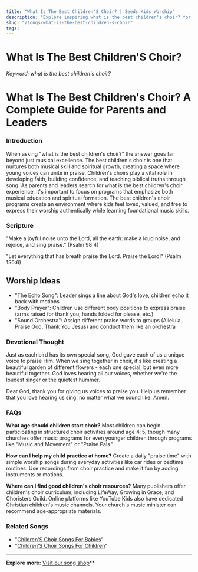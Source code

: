 ```yaml
---
title: "What Is The Best Children'S Choir? | Seeds Kids Worship"
description: "Explore inspiring what is the best children's choir? for children's worship and faith development. Biblical music resources for families and ministry."
slug: "/songs/what-is-the-best-children-s-choir"
tags:
---
```


# What Is The Best Children'S Choir?

_Keyword: what is the best children's choir?_

# What Is The Best Children's Choir? A Complete Guide for Parents and Leaders

### Introduction
When asking "what is the best children's choir?" the answer goes far beyond just musical excellence. The best children's choir is one that nurtures both musical skill and spiritual growth, creating a space where young voices can unite in praise. Children's choirs play a vital role in developing faith, building confidence, and teaching biblical truths through song. As parents and leaders search for what is the best children's choir experience, it's important to focus on programs that emphasize both musical education and spiritual formation. The best children's choir programs create an environment where kids feel loved, valued, and free to express their worship authentically while learning foundational music skills.

### Scripture
"Make a joyful noise unto the Lord, all the earth: make a loud noise, and rejoice, and sing praise." (Psalm 98:4)

"Let everything that has breath praise the Lord. Praise the Lord!" (Psalm 150:6)

## Worship Ideas
- "The Echo Song": Leader sings a line about God's love, children echo it back with motions
- "Body Prayer": Children use different body positions to express praise (arms raised for thank you, hands folded for please, etc.)
- "Sound Orchestra": Assign different praise words to groups (Alleluia, Praise God, Thank You Jesus) and conduct them like an orchestra

### Devotional Thought
Just as each bird has its own special song, God gave each of us a unique voice to praise Him. When we sing together in choir, it's like creating a beautiful garden of different flowers - each one special, but even more beautiful together. God loves hearing all our voices, whether we're the loudest singer or the quietest hummer. 

Dear God, thank you for giving us voices to praise you. Help us remember that you love hearing us sing, no matter what we sound like. Amen.

### FAQs
**What age should children start choir?**
Most children can begin participating in structured choir activities around age 4-5, though many churches offer music programs for even younger children through programs like "Music and Movement" or "Praise Pals."

**How can I help my child practice at home?**
Create a daily "praise time" with simple worship songs during everyday activities like car rides or bedtime routines. Use recordings from choir practice and make it fun by adding instruments or motions.

**Where can I find good children's choir resources?**
Many publishers offer children's choir curriculum, including LifeWay, Growing in Grace, and Choristers Guild. Online platforms like YouTube Kids also have dedicated Christian children's music channels. Your church's music minister can recommend age-appropriate materials.

### Related Songs

- "[Children'S Choir Songs For Babies](/songs/children-s-choir-songs-for-babies/)"
- "[Children'S Choir Songs For Children](/songs/children-s-choir-songs-for-children/)"

---

**Explore more:** [Visit our song shop](https://seedskidsworship.com/shop)**

<!-- Schema Markup -->
<script type="application/ld+json">
{
  "@context": "https://schema.org",
  "@type": "MusicRecording",
  "name": "What Is The Best Children'S Choir?",
  "byArtist": {
    "@type": "MusicGroup",
    "name": "Seeds Kids Worship"
  },
  "isFamilyFriendly": true,
  "url": "https://seedskidsworship.com/songs/what-is-the-best-children-s-choir/"
}
</script>